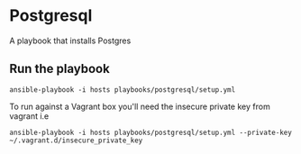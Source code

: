 # Postgresql


A playbook that installs Postgres

## Run the playbook

```
ansible-playbook -i hosts playbooks/postgresql/setup.yml
```

To run against a Vagrant box you'll need the insecure private key from vagrant i.e

```
ansible-playbook -i hosts playbooks/postgresql/setup.yml --private-key ~/.vagrant.d/insecure_private_key
```
